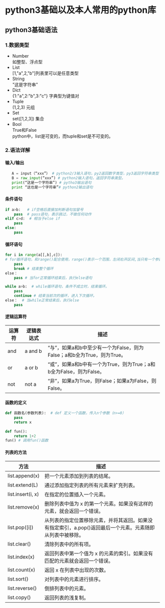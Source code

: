 python3基础以及本人常用的python库
====
## python3基础语法
### 1.数据类型
  - Number 
   <br>如整型、浮点型</br>
  - List
   <br>[1,"a",2,"b"]列表里可以是任意类型</br>
  - String
  <br>"这是字符串"</br>
  - Dict
  <br>{1:"a",2:"b",3:"c"} 字典型为键值对</br>
  - Tuple
  <br>(1,2,3) 元组</br>
  - Set
  <br>set([1,2,3]) 集合</br>
  - Bool
  <br>True和False</br>
python中，list是可变的，而tuple和set是不可变的。
### 2.语法详解
#### 输入/输出
 ```python
	A = input（“xxx”） # python2/3输入语句，py2返回数字类型，py3返回字符串类型
	B = raw_input(“xxx”) # python2输入语句，返回字符串类型。
	print(“这是一个字符串”) # pytho3输出语句
	print “这也是一个字符串”# python2输出语句
```

#### 条件语句
```python
if a>b:   # if空格后直接加判断语句加冒号
	pass  # pass语句，表示跳过，不做任何动作
elif c>d:  # 相当于else if
	pass
else:
	pass
```

#### 循环语句
```python
for i in range(a[[,b],c]): 
# for循环语句，和range()配合使用，range()表示一个范围，左闭右开区间,当只有一个参数a时，范围为0-(a-1);当有两个参数时，范围为a-(b-1); 当有三个参数时，范围为a-(b-1)，步长为c;
	pass
	break # 结束整个循环
else：
	pass # 当for正常循环结束后，执行else语句

while a>b:  # while循环语句，条件不成立时，结束循环。
	pass
	continue # 结束当前次的循环，进入下次循环。
else：  # 当while正常结束后，执行else
	pass
```
#### 逻辑运算符
	
运算符 | 逻辑表达式 | 描述
---- | ---- | ----
and | a and b | “与”，如果a和b中至少有一个为False，则为False；a和b全为True，则为True。
or | a or b |“或”，如果a和b中有一个为True，则为True；a和b全为False，则为False。
not | not a | “非”，如果a为True，则False；如果a为False，则False。

#### 函数的定义
```python
def 函数名(参数列表):  # def 定义一个函数，传入n个参数（n>=0）
	pass
	return x
	
def fun():
	return 1+2
fun() # 调用fun()函数
```
 #### 列表的方法
方法 | 描述
---- | ---- 
list.append(x)	|把一个元素添加到列表的结尾。 
list.extend(L)	|通过添加指定列表的所有元素来扩充列表。
list.insert(i, x)|在指定的位置插入一个元素。
list.remove(x)	|删除列表中值为 x 的第一个元素。如果没有这样的元素，就会返回一个错误。
list.pop([i])	|从列表的指定位置移除元素，并将其返回。如果没有指定索引，a.pop()返回最后一个元素。元素随即从列表中被移除。
list.clear()	| 清除列表中的所有项。
list.index(x)	| 返回列表中第一个值为 x 的元素的索引。如果没有匹配的元素就会返回一个错误。
list.count(x)	| 返回 x 在列表中出现的次数。
list.sort()	 | 对列表中的元素进行排序。
list.reverse() |倒排列表中的元素。
list.copy()	| 返回列表的浅复制。

